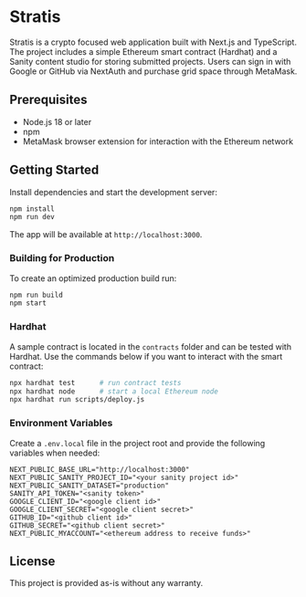 # Stratis

Stratis is a crypto focused web application built with Next.js and TypeScript. The project includes a simple Ethereum smart contract (Hardhat) and a Sanity content studio for storing submitted projects. Users can sign in with Google or GitHub via NextAuth and purchase grid space through MetaMask.

## Prerequisites

- Node.js 18 or later
- npm
- MetaMask browser extension for interaction with the Ethereum network

## Getting Started

Install dependencies and start the development server:

```bash
npm install
npm run dev
```

The app will be available at `http://localhost:3000`.

### Building for Production

To create an optimized production build run:

```bash
npm run build
npm start
```

### Hardhat

A sample contract is located in the `contracts` folder and can be tested with Hardhat. Use the commands below if you want to interact with the smart contract:

```bash
npx hardhat test      # run contract tests
npx hardhat node      # start a local Ethereum node
npx hardhat run scripts/deploy.js
```

### Environment Variables

Create a `.env.local` file in the project root and provide the following variables when needed:

```
NEXT_PUBLIC_BASE_URL="http://localhost:3000"
NEXT_PUBLIC_SANITY_PROJECT_ID="<your sanity project id>"
NEXT_PUBLIC_SANITY_DATASET="production"
SANITY_API_TOKEN="<sanity token>"
GOOGLE_CLIENT_ID="<google client id>"
GOOGLE_CLIENT_SECRET="<google client secret>"
GITHUB_ID="<github client id>"
GITHUB_SECRET="<github client secret>"
NEXT_PUBLIC_MYACCOUNT="<ethereum address to receive funds>"
```

## License

This project is provided as-is without any warranty.
